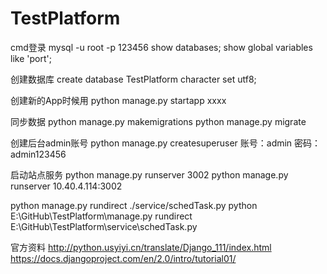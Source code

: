 # TestPlatform
cmd登录
mysql -u root -p
123456
show databases;
show global variables like 'port';

创建数据库
create database TestPlatform character set utf8;

创建新的App时候用
python manage.py startapp xxxx

同步数据
python manage.py makemigrations
python manage.py migrate

创建后台admin账号
python manage.py createsuperuser
账号：admin  密码：admin123456

启动站点服务
python manage.py runserver 3002
python manage.py runserver 10.40.4.114:3002

python manage.py rundirect ./service/schedTask.py
python E:\GitHub\TestPlatform\manage.py rundirect E:\GitHub\TestPlatform\service\schedTask.py

官方资料
http://python.usyiyi.cn/translate/Django_111/index.html
https://docs.djangoproject.com/en/2.0/intro/tutorial01/